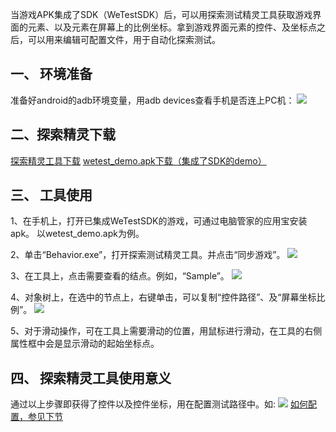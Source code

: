 当游戏APK集成了SDK（WeTestSDK）后，可以用探索测试精灵工具获取游戏界面的元素、以及元素在屏幕上的比例坐标。拿到游戏界面元素的控件、及坐标点之后，可以用来编辑可配置文件，用于自动化探索测试。
## 一、 环境准备
准备好android的adb环境变量，用adb devices查看手机是否连上PC机：
![](http://imgcache.tcecqpoc.fsphere.cn/image/mccdn.qcloud.com/static/img/66db9bd4380b09d78b1d50e0cef7696e/image.png)

## 二、探索精灵下载
[探索精灵工具下载](http://imgcache.tcecqpoc.fsphere.cn/image/mccdn.qcloud.com/static/archive/037a77f349e8f368c61151678615f450/Behavior.zip)
[wetest_demo.apk下载（集成了SDK的demo）](http://imgcache.tcecqpoc.fsphere.cn/image/mccdn.qcloud.com/static/archive/bc520ca41b4d2db95434f83ac26202aa/wetest_demo.zip)


## 三、 工具使用
1、在手机上，打开已集成WeTestSDK的游戏，可通过电脑管家的应用宝安装apk。
以wetest_demo.apk为例。

2、单击“Behavior.exe”，打开探索测试精灵工具。并点击“同步游戏”。
![](http://imgcache.tcecqpoc.fsphere.cn/image/mccdn.qcloud.com/static/img/d230ba60b1983354e813cc9864650d95/image.png)

3、在工具上，点击需要查看的结点。例如，“Sample”。
![](http://imgcache.tcecqpoc.fsphere.cn/image/mccdn.qcloud.com/static/img/d85340f1e77b95a99cd20b3eed03ab5e/image.png)


4、对象树上，在选中的节点上，右键单击，可以复制“控件路径”、及“屏幕坐标比例”。
![](http://imgcache.tcecqpoc.fsphere.cn/image/mccdn.qcloud.com/static/img/49629fca4d130863ae03e0f75ed540d7/image.png)


5、对于滑动操作，可在工具上需要滑动的位置，用鼠标进行滑动，在工具的右侧属性框中会是显示滑动的起始坐标点。

## 四、 探索精灵工具使用意义
通过以上步骤即获得了控件以及控件坐标，用在配置测试路径中。如:
![](http://imgcache.tcecqpoc.fsphere.cn/image/mccdn.qcloud.com/static/img/7d933d9e4c9b3b209ad258d187a035c3/image.png)
[如何配置，参见下节](http://tcecqpoc.fsphere.cn/doc/product/369/%E6%B5%8B%E8%AF%95%E8%B7%AF%E5%BE%84%E9%85%8D%E7%BD%AE)

